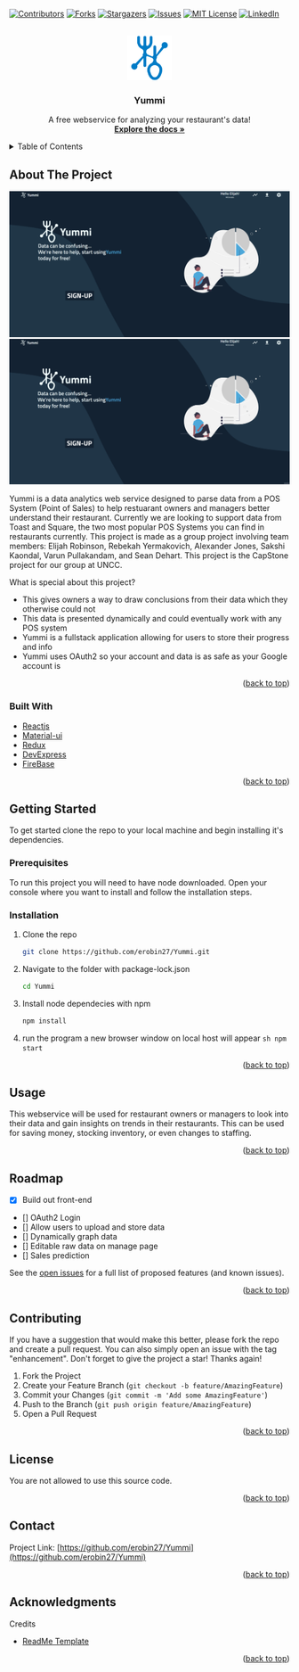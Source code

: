 <div id="top"></div>
<!--
*** Thanks for checking out the Best-README-Template. If you have a suggestion
*** that would make this better, please fork the repo and create a pull request
*** or simply open an issue with the tag "enhancement".
*** Don't forget to give the project a star!
*** Thanks again! Now go create something AMAZING! :D
-->

<!-- PROJECT SHIELDS -->
<!--
*** I'm using markdown "reference style" links for readability.
*** Reference links are enclosed in brackets [ ] instead of parentheses ( ).
*** See the bottom of this document for the declaration of the reference variables
*** for contributors-url, forks-url, etc. This is an optional, concise syntax you may use.
*** https://www.markdownguide.org/basic-syntax/#reference-style-links
-->

[![Contributors][contributors-shield]][contributors-url]
[![Forks][forks-shield]][forks-url]
[![Stargazers][stars-shield]][stars-url]
[![Issues][issues-shield]][issues-url]
[![MIT License][license-shield]][license-url]
[![LinkedIn][linkedin-shield]][linkedin-url]

<!-- PROJECT LOGO -->
<br />
<div align="center">
  <a href="https://github.com/erobin27/Yummi">
    <img src="public/YummiBlue.svg" alt="Logo" width="80" height="80">
  </a>

  <h3 align="center">Yummi</h3>

  <p align="center">
    A free webservice for analyzing your restaurant's data!
    <br />
    <a href="https://github.com/erobin27/Yummi"><strong>Explore the docs »</strong></a>
    <br />
  </p>
</div>

<!-- TABLE OF CONTENTS -->
<details>
  <summary>Table of Contents</summary>
  <ol>
    <li>
      <a href="#about-the-project">About The Project</a>
      <ul>
        <li><a href="#built-with">Built With</a></li>
      </ul>
    </li>
    <li>
      <a href="#getting-started">Getting Started</a>
      <ul>
        <li><a href="#prerequisites">Prerequisites</a></li>
        <li><a href="#installation">Installation</a></li>
      </ul>
    </li>
    <li><a href="#usage">Usage</a></li>
    <li><a href="#roadmap">Roadmap</a></li>
    <li><a href="#contributing">Contributing</a></li>
    <li><a href="#license">License</a></li>
    <li><a href="#contact">Contact</a></li>
    <li><a href="#acknowledgments">Acknowledgments</a></li>
  </ol>
</details>

<!-- ABOUT THE PROJECT -->

## About The Project

[![Product Name Screen Shot][product-screenshot]]()
[![Product Name Screen Shot][product-screenshot2]]()

Yummi is a data analytics web service designed to parse data from a POS System (Point of Sales) to help restuarant owners and managers better understand their restaurant. Currently we are looking to support data from Toast and Square, the two most popular POS Systems you can find in restaurants currently. This project is made as a group project involving team members: Elijah Robinson, Rebekah Yermakovich, Alexander Jones, Sakshi Kaondal, Varun Pullakandam, and Sean Dehart. This project is the CapStone project for our group at UNCC.

What is special about this project?

- This gives owners a way to draw conclusions from their data which they otherwise could not
- This data is presented dynamically and could eventually work with any POS system
- Yummi is a fullstack application allowing for users to store their progress and info
- Yummi uses OAuth2 so your account and data is as safe as your Google account is

<p align="right">(<a href="#top">back to top</a>)</p>

### Built With

- [Reactjs](https://reactjs.org/)
- [Material-ui](https://mui.com/)
- [Redux](https://redux.js.org/)
- [DevExpress](https://devexpress.github.io/)
- [FireBase](https://firebase.google.com/)

<p align="right">(<a href="#top">back to top</a>)</p>

<!-- GETTING STARTED -->

## Getting Started

To get started clone the repo to your local machine and begin installing it's dependencies.

### Prerequisites

To run this project you will need to have node downloaded. Open your console where you want to install and follow the installation steps.

### Installation

1. Clone the repo
   ```sh
   git clone https://github.com/erobin27/Yummi.git
   ```
2. Navigate to the folder with package-lock.json
   ```sh
   cd Yummi
   ```
3. Install node dependecies with npm
   ```sh
   npm install
   ```
4. run the program a new browser window on local host will appear
`sh npm start `
<p align="right">(<a href="#top">back to top</a>)</p>

<!-- USAGE EXAMPLES -->

## Usage

This webservice will be used for restaurant owners or managers to look into their data and gain insights on trends in their restaurants. This can be used for saving money, stocking inventory, or even changes to staffing.

<p align="right">(<a href="#top">back to top</a>)</p>

<!-- ROADMAP -->

## Roadmap

- [x] Build out front-end
- [] OAuth2 Login
- [] Allow users to upload and store data
- [] Dynamically graph data
- [] Editable raw data on manage page
- [] Sales prediction

See the [open issues](https://github.com/erobin27/Yummi/issues) for a full list of proposed features (and known issues).

<p align="right">(<a href="#top">back to top</a>)</p>

<!-- CONTRIBUTING -->

## Contributing

If you have a suggestion that would make this better, please fork the repo and create a pull request. You can also simply open an issue with the tag "enhancement".
Don't forget to give the project a star! Thanks again!

1. Fork the Project
2. Create your Feature Branch (`git checkout -b feature/AmazingFeature`)
3. Commit your Changes (`git commit -m 'Add some AmazingFeature'`)
4. Push to the Branch (`git push origin feature/AmazingFeature`)
5. Open a Pull Request

<p align="right">(<a href="#top">back to top</a>)</p>

<!-- LICENSE -->

## License

You are not allowed to use this source code.

<p align="right">(<a href="#top">back to top</a>)</p>

<!-- CONTACT -->

## Contact

Project Link: [https://github.com/erobin27/Yummi](https://github.com/erobin27/Yummi)

<p align="right">(<a href="#top">back to top</a>)</p>

<!-- ACKNOWLEDGMENTS -->

## Acknowledgments

Credits

- [ReadMe Template](https://github.com/othneildrew/Best-README-Template/blob/master/README.md)
<!--
- [Choose an Open Source License](https://choosealicense.com)
- [GitHub Emoji Cheat Sheet](https://www.webpagefx.com/tools/emoji-cheat-sheet)
- [Malven's Flexbox Cheatsheet](https://flexbox.malven.co/)
- [Malven's Grid Cheatsheet](https://grid.malven.co/)
- [Img Shields](https://shields.io)
- [GitHub Pages](https://pages.github.com)
- [Font Awesome](https://fontawesome.com)
- [React Icons](https://react-icons.github.io/react-icons/search)
-->
<p align="right">(<a href="#top">back to top</a>)</p>

<!-- MARKDOWN LINKS & IMAGES -->
<!-- https://www.markdownguide.org/basic-syntax/#reference-style-links -->

[contributors-shield]: https://img.shields.io/github/contributors/erobin27/Yummi.svg?style=for-the-badge
[contributors-url]: https://github.com/erobin27/Yummi/graphs/contributors
[forks-shield]: https://img.shields.io/github/forks/erobin27/Yummi.svg?style=for-the-badge
[forks-url]: https://github.com/erobin27/Yummi/network/members
[stars-shield]: https://img.shields.io/github/stars/erobin27/Yummi.svg?style=for-the-badge
[stars-url]: https://github.com/erobin27/Yummi/stargazers
[issues-shield]: https://img.shields.io/github/issues/erobin27/Yummi.svg?style=for-the-badge
[issues-url]: https://github.com/erobin27/Yummi/issues
[license-shield]: https://img.shields.io/github/license/erobin27/Yummi.svg?style=for-the-badge
[license-url]: https://github.com/erobin27/Yummi/blob/master/LICENSE.txt
[linkedin-shield]: https://img.shields.io/badge/-LinkedIn-black.svg?style=for-the-badge&logo=linkedin&colorB=555
[linkedin-url]: https://www.linkedin.com/in/elijah-robinson98/
[product-screenshot]: project_info/Demo/screenshot.png
[product-screenshot2]: project_info/Demo/Demo.gif
